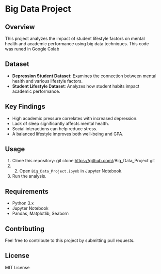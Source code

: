 # Big Data Project

## Overview
This project analyzes the impact of student lifestyle factors on mental health and academic performance using big data techniques.
This code was runed in Google Colab

## Dataset
- **Depression Student Dataset**: Examines the connection between mental health and various lifestyle factors.
- **Student Lifestyle Dataset**: Analyzes how student habits impact academic performance.

## Key Findings
- High academic pressure correlates with increased depression.
- Lack of sleep significantly affects mental health.
- Social interactions can help reduce stress.
- A balanced lifestyle improves both well-being and GPA.

## Usage
1. Clone this repository: git clone https://github.com/<your-username>/Big_Data_Project.git
2. 2. Open `Big_Data_Project.ipynb` in Jupyter Notebook.
3. Run the analysis.

## Requirements
- Python 3.x
- Jupyter Notebook
- Pandas, Matplotlib, Seaborn

## Contributing
Feel free to contribute to this project by submitting pull requests.

## License
MIT License
